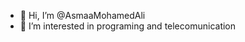 - 👋 Hi, I’m @AsmaaMohamedAli
- 👀 I’m interested in programing and telecomunication
<!---- 🌱 I’m currently learning 
- 💞️ I’m looking to collaborate on ...
- 📫 How to reach me ...--->

<!---
AsmaaMohamedAli/AsmaaMohamedAli is a ✨ special ✨ repository because its `README.md` (this file) appears on your GitHub profile.
You can click the Preview link to take a look at your changes.
--->
